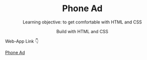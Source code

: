 <h1 align="center">Phone Ad</h1>

<p align="center">Learning objective: to get comfortable with HTML and CSS </p>
<p align="center"> Build with HTML and CSS</p>
<p>Web-App Link 👇 </p> 
<a href="https://phonead.vercel.app/">Phone Ad</a>


